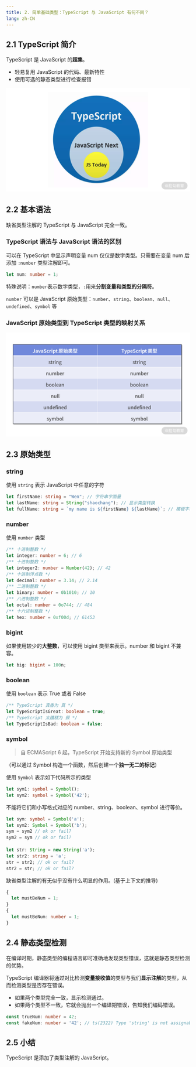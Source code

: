 ```yaml
---
title: 2. 简单基础类型：TypeScript 与 JavaScript 有何不同？
lang: zh-CN
---
```


## 2.1 TypeScript 简介

TypeScript 是 JavaScript 的**超集**。

- 轻易复用 JavaScript 的代码、最新特性
- 使用可选的静态类型进行检查报错

![ts](./../images/ts_super.png)

## 2.2 基本语法

缺省类型注解的 TypeScript 与 JavaScript 完全一致。

### TypeScript 语法与 JavaScript 语法的区别

可以在 TypeScript 中显示声明变量 num 仅仅是数字类型。只需要在变量 num 后添加 `:number` 类型注解即可。

```ts
let num: number = 1;
```

特殊说明：`number`表示数字类型，`:`用来**分割变量和类型的分隔符**。

`number` 可以是 JavaScript 原始类型：`number`、`string`、`boolean`、`null`、`undefined`、`symbol` 等

### JavaScript 原始类型到 TypeScript 类型的映射关系

![map](./../images/ts_map.png)

## 2.3 原始类型

### string

使用 `string` 表示 JavaScript 中任意的字符

```ts
let firstName: string = "Wen"; // 字符串字面量
let lastName: string = String("shaochang"); // 显示类型转换
let fullName: string = `my name is ${firstName} ${lastName}`; // 模板字符串
```

### number

使用 `number` 类型

```ts
/** 十进制整数 */
let integer: number = 6; // 6
/** 十进制整数 */
let integer2: number = Number(42); // 42
/** 十进制浮点数 */
let decimal: number = 3.14; // 2.14
/** 二进制整数 */
let binary: number = 0b1010; // 10
/** 八进制整数 */
let octal: number = 0o744; // 484
/** 十六进制整数 */
let hex: number = 0xf00d; // 61453
```

### bigint

如果使用较少的**大整数**，可以使用 bigint 类型来表示。number 和 bigint 不兼容。

```ts
let big: bigint = 100n;
```

### boolean

使用 `boolean` 表示 True 或者 False

```ts
/** TypeScript 真香为 真 */
let TypeScriptIsGreat: boolean = true;
/** TypeScript 太糟糕为 假 */
let TypeScriptIsBad: boolean = false;
```

### symbol

> 自 ECMAScript 6 起，TypeScript 开始支持新的 Symbol 原始类型

（可以通过 Symbol 构造一个函数，然后创建一个**独一无二的标记**）

使用 `Symbol` 表示如下代码所示的类型

```ts
let sym1: symbol = Symbol();
let sym2: symbol = Symbol('42');
```

不能将它们和小写格式对应的 number、string、boolean、symbol 进行等价。

```ts
let sym: symbol = Symbol('a');
let sym2: Symbol = Symbol('b');
sym = sym2 // ok or fail?
sym2 = sym // ok or fail?

let str: String = new String('a');
let str2: string = 'a';
str = str2; // ok or fail?
str2 = str; // ok or fail?
```

缺省类型注解的有无似乎没有什么明显的作用。(基于上下文的推导)

```ts
{
  let mustBeNum = 1;
}
{
  let mustBeNum: number = 1;
}
```

## 2.4 静态类型检测

在编译时期，静态类型的编程语言即可准确地发现类型错误，这就是静态类型检测的优势。

TypeScript 编译器将通过对比检测**变量接收值**的类型与我们**显示注解**的类型，从而检测类型是否存在错误。

- 如果两个类型完全一致，显示检测通过。
- 如果两个类型不一致，它就会抛出一个编译期错误，告知我们编码错误。

```ts
const trueNum: number = 42;
const fakeNum: number = '42'; // ts(2322) Type 'string' is not assignable to type 'number'
```

## 2.5 小结

TypeScript 是添加了类型注解的 JavaScript。
